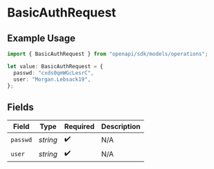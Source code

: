 # BasicAuthRequest

## Example Usage

```typescript
import { BasicAuthRequest } from "openapi/sdk/models/operations";

let value: BasicAuthRequest = {
  passwd: "cxds0qmWGcLesrC",
  user: "Morgan.Lebsack19",
};
```

## Fields

| Field              | Type               | Required           | Description        |
| ------------------ | ------------------ | ------------------ | ------------------ |
| `passwd`           | *string*           | :heavy_check_mark: | N/A                |
| `user`             | *string*           | :heavy_check_mark: | N/A                |